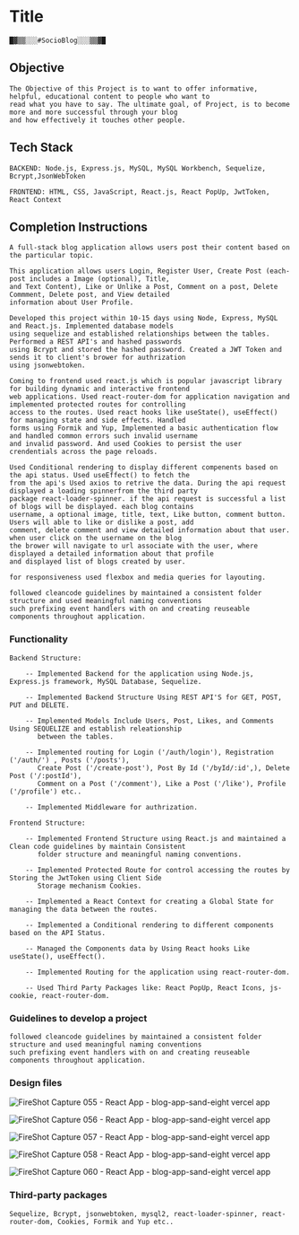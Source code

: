 # Title

    █▓▒▒░░░#SocioBlog░░░▒▒▓█

## Objective

    The Objective of this Project is to want to offer informative, helpful, educational content to people who want to 
    read what you have to say. The ultimate goal, of Project, is to become more and more successful through your blog 
    and how effectively it touches other people.

## Tech Stack

    BACKEND: 𝙽𝚘𝚍𝚎.𝚓𝚜, 𝙴𝚡𝚙𝚛𝚎𝚜𝚜.𝚓𝚜, 𝙼𝚢𝚂𝚀𝙻, 𝙼𝚢𝚂𝚀𝙻 𝚆𝚘𝚛𝚔𝚋𝚎𝚗𝚌𝚑, 𝚂𝚎𝚚𝚞𝚎𝚕𝚒𝚣𝚎, 𝙱𝚌𝚛𝚢𝚙𝚝,𝙹𝚜𝚘𝚗𝚆𝚎𝚋𝚃𝚘𝚔𝚎𝚗

    FRONTEND: 𝙷𝚃𝙼𝙻, 𝙲𝚂𝚂, 𝙹𝚊𝚟𝚊𝚂𝚌𝚛𝚒𝚙𝚝, 𝚁𝚎𝚊𝚌𝚝.𝚓𝚜, 𝚁𝚎𝚊𝚌𝚝 𝙿𝚘𝚙𝚄𝚙, 𝙹𝚠𝚝𝚃𝚘𝚔𝚎𝚗, 𝚁𝚎𝚊𝚌𝚝 𝙲𝚘𝚗𝚝𝚎𝚡𝚝

## Completion Instructions 

    A full-stack blog application allows users post their content based on the particular topic.

    This application allows users Login, Register User, Create Post (each-post includes a Image (optional), Title, 
    and Text Content), Like or Unlike a Post, Comment on a post, Delete Commment, Delete post, and View detailed 
    information about User Profile.

    Developed this project within 10-15 days using Node, Express, MySQL and React.js. Implemented database models 
    using sequelize and established relationships between the tables. Performed a REST API's and hashed passwords 
    using Bcrypt and stored the hashed password. Created a JWT Token and sends it to client's brower for authrization 
    using jsonwebtoken. 

    Coming to frontend used react.js which is popular javascript library for building dynamic and interactive frontend
    web applications. Used react-router-dom for application navigation and implemented protected routes for controlling
    access to the routes. Used react hooks like useState(), useEffect() for managing state and side effects. Handled 
    forms using Formik and Yup, Implemented a basic authentication flow and handled common errors such invalid username
    and invalid password. And used Cookies to persist the user crendentials across the page reloads.

    Used Conditional rendering to display different compenents based on the api status. Used useEffect() to fetch the 
    from the api's Used axios to retrive the data. During the api request displayed a loading spinnerfrom the third party 
    package react-loader-spinner. if the api request is successful a list of blogs will be displayed. each blog contains 
    username, a optional image, title, text, Like button, comment button. Users will able to like or dislike a post, add 
    comment, delete comment and view detailed information about that user. when user click on the username on the blog 
    the brower will navigate to url associate with the user, where displayed a detailed information about that profile 
    and displayed list of blogs created by user.

    for responsiveness used flexbox and media queries for layouting.

    followed cleancode guidelines by maintained a consistent folder structure and used meaningful naming conventions 
    such prefixing event handlers with on and creating reuseable components throughout application.


### Functionality 
    Backend Structure: 

        -- Implemented Backend for the application using Node.js, Express.js framework, MySQL Database, Sequelize. 

        -- Implemented Backend Structure Using REST API'S for GET, POST, PUT and DELETE. 

        -- Implemented Models Include Users, Post, Likes, and Comments Using SEQUELIZE and establish releationship 
           between the tables. 

        -- Implemented routing for Login ('/auth/login'), Registration ('/auth/') , Posts ('/posts'), 
           Create Post ('/create-post'), Post By Id ('/byId/:id',), Delete Post ('/:postId'), 
           Comment on a Post ('/comment'), Like a Post ('/like'), Profile ('/profile') etc..

        -- Implemented Middleware for authrization.

    Frontend Structure: 

        -- Implemented Frontend Structure using React.js and maintained a Clean code guidelines by maintain Consistent
           folder structure and meaningful naming conventions.
        
        -- Implemented Protected Route for control accessing the routes by Storing the JwtToken using Client Side 
           Storage mechanism Cookies.

        -- Implemented a React Context for creating a Global State for managing the data between the routes.

        -- Implemented a Conditional rendering to different components based on the API Status.

        -- Managed the Components data by Using React hooks Like useState(), useEffect().

        -- Implemented Routing for the application using react-router-dom.

        -- Used Third Party Packages like: React PopUp, React Icons, js-cookie, react-router-dom.


### Guidelines to develop a project

    followed cleancode guidelines by maintained a consistent folder structure and used meaningful naming conventions 
    such prefixing event handlers with on and creating reuseable components throughout application.


### Design files

![FireShot Capture 055 - React App - blog-app-sand-eight vercel app](https://github.com/j-swaroop/full-stack-blog/assets/133971855/bfa45881-1164-4a05-8618-a071dfc479e0)

![FireShot Capture 056 - React App - blog-app-sand-eight vercel app](https://github.com/j-swaroop/full-stack-blog/assets/133971855/bfb08035-fa3f-47b8-9186-bfbd71505009)

![FireShot Capture 057 - React App - blog-app-sand-eight vercel app](https://github.com/j-swaroop/full-stack-blog/assets/133971855/e77d739b-d442-4013-92da-5d18e7561f43)

![FireShot Capture 058 - React App - blog-app-sand-eight vercel app](https://github.com/j-swaroop/full-stack-blog/assets/133971855/6a3fa9a6-d9b4-411a-bcab-600452cec6bf)

![FireShot Capture 060 - React App - blog-app-sand-eight vercel app](https://github.com/j-swaroop/full-stack-blog/assets/133971855/56f64799-68fa-4197-b514-28228a2c840d)


### Third-party packages

    Sequelize, Bcrypt, jsonwebtoken, mysql2, react-loader-spinner, react-router-dom, Cookies, Formik and Yup etc..

